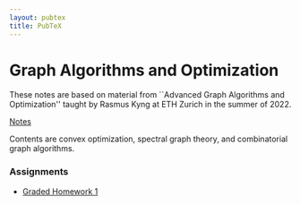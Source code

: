 ```yaml
---
layout: pubtex
title: PubTeX
---
```


# Graph Algorithms and Optimization

These notes are based on material from ``Advanced Graph Algorithms and Optimization'' taught by Rasmus Kyng at ETH Zurich in the summer of 2022.

[Notes](https://jonhue.github.io/graph-algorithms-and-optimization/main.pdf)

Contents are convex optimization, spectral graph theory, and combinatorial graph algorithms.

### Assignments

* [Graded Homework 1](https://jonhue.github.io/graph-algorithms-and-optimization/graded_homework_1.pdf)